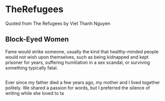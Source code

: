 # TheRefugees
Quoted from The Refugees by Viet Thanh Nguyen

## Block-Eyed Women

Fame would strike someone, usually the kind that healthy-minded people would not wish upon themselves, such as being kidnapped and kept prisoner for years, suffering humiliation in a sex scandal, or surviving something typically fatal.
##
Ever since my father died a few years ago, my mother and I lived together politely. We shared a passion for words, but I preferred the  silence of writing while she loved to ta


<!--stackedit_data:
eyJoaXN0b3J5IjpbLTE5Nzk4MDU5NTJdfQ==
-->